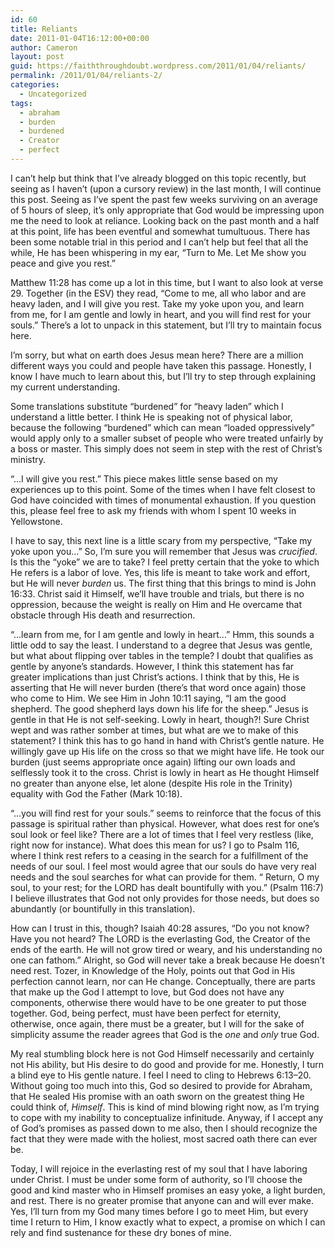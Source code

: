 ```yaml
---
id: 60
title: Reliants
date: 2011-01-04T16:12:00+00:00
author: Cameron
layout: post
guid: https://faiththroughdoubt.wordpress.com/2011/01/04/reliants/
permalink: /2011/01/04/reliants-2/
categories:
  - Uncategorized
tags:
  - abraham
  - burden
  - burdened
  - Creator
  - perfect
---
```

I can’t help but think that I’ve already blogged on this topic recently, but seeing as I haven’t (upon a cursory review) in the last month, I will continue this post. Seeing as I’ve spent the past few weeks surviving on an average of 5 hours of sleep, it’s only appropriate that God would be impressing upon me the need to look at reliance. Looking back on the past month and a half at this point, life has been eventful and somewhat tumultuous. There has been some notable trial in this period and I can’t help but feel that all the while, He has been whispering in my ear, “Turn to Me. Let Me show you peace and give you rest.”

Matthew 11:28 has come up a lot in this time, but I want to also look at verse 29. Together (in the ESV) they read, “Come to me, all who labor and are heavy laden, and I will give you rest. Take my yoke upon you, and learn from me, for I am gentle and lowly in heart, and you will find rest for your souls.” There’s a lot to unpack in this statement, but I’ll try to maintain focus here.

I’m sorry, but what on earth does Jesus mean here? There are a million different ways you could and people have taken this passage. Honestly, I know I have much to learn about this, but I’ll try to step through explaining my current understanding.

Some translations substitute “burdened” for “heavy laden” which I understand a little better. I think He is speaking not of physical labor, because the following “burdened” which can mean “loaded oppressively” would apply only to a smaller subset of people who were treated unfairly by a boss or master. This simply does not seem in step with the rest of Christ’s ministry.

“…I will give you rest.” This piece makes little sense based on my experiences up to this point. Some of the times when I have felt closest to God have coincided with times of monumental exhaustion. If you question this, please feel free to ask my friends with whom I spent 10 weeks in Yellowstone.

I have to say, this next line is a little scary from my perspective, “Take my yoke upon you…” So, I’m sure you will remember that Jesus was _crucified_. Is this the “yoke” we are to take? I feel pretty certain that the yoke to which He refers is a labor of love. Yes, this life is meant to take work and effort, but He will never _burden_ us. The first thing that this brings to mind is John 16:33. Christ said it Himself, we’ll have trouble and trials, but there is no oppression, because the weight is really on Him and He overcame that obstacle through His death and resurrection.

“…learn from me, for I am gentle and lowly in heart…” Hmm, this sounds a little odd to say the least. I understand to a degree that Jesus was gentle, but what about flipping over tables in the temple? I doubt that qualifies as gentle by anyone’s standards. However, I think this statement has far greater implications than just Christ’s actions. I think that by this, He is asserting that He will never burden (there’s that word once again) those who come to Him. We see Him in John 10:11 saying, “I am the good shepherd. The good shepherd lays down his life for the sheep.” Jesus is gentle in that He is not self-seeking. Lowly in heart, though?! Sure Christ wept and was rather somber at times, but what are we to make of this statement? I think this has to go hand in hand with Christ’s gentle nature. He willingly gave up His life on the cross so that we might have life. He took our burden (just seems appropriate once again) lifting our own loads and selflessly took it to the cross. Christ is lowly in heart as He thought Himself no greater than anyone else, let alone (despite His role in the Trinity) equality with God the Father (Mark 10:18).

“…you will find rest for your souls.” seems to reinforce that the focus of this passage is spiritual rather than physical. However, what does rest for one’s soul look or feel like? There are a lot of times that I feel very restless (like, right now for instance). What does this mean for us? I go to Psalm 116, where I think rest refers to a ceasing in the search for a fulfillment of the needs of our soul. I feel most would agree that our souls do have very real needs and the soul searches for what can provide for them. “ Return, O my soul, to your rest; for the LORD has dealt bountifully with you.” (Psalm 116:7) I believe illustrates that God not only provides for those needs, but does so abundantly (or bountifully in this translation).

How can I trust in this, though? Isaiah 40:28 assures, “Do you not know? Have you not heard? The LORD is the everlasting God, the Creator of the ends of the earth. He will not grow tired or weary, and his understanding no one can fathom.” Alright, so God will never take a break because He doesn’t need rest. Tozer, in Knowledge of the Holy, points out that God in His perfection cannot learn, nor can He change. Conceptually, there are parts that make up the God I attempt to love, but God does not have any components, otherwise there would have to be one greater to put those together. God, being perfect, must have been perfect for eternity, otherwise, once again, there must be a greater, but I will for the sake of simplicity assume the reader agrees that God is the _one_ and _only_ true God.

My real stumbling block here is not God Himself necessarily and certainly not His ability, but His desire to do good and provide for me. Honestly, I turn a blind eye to His gentle nature. I feel I need to cling to Hebrews 6:13–20. Without going too much into this, God so desired to provide for Abraham, that He sealed His promise with an oath sworn on the greatest thing He could think of, _Himself_. This is kind of mind blowing right now, as I’m trying to cope with my inability to conceptualize infinitude. Anyway, if I accept any of God’s promises as passed down to me also, then I should recognize the fact that they were made with the holiest, most sacred oath there can ever be.

Today, I will rejoice in the everlasting rest of my soul that I have laboring under Christ. I must be under some form of authority, so I’ll choose the good and kind master who in Himself promises an easy yoke, a light burden, and rest. There is no greater promise that anyone can and will ever make. Yes, I’ll turn from my God many times before I go to meet Him, but every time I return to Him, I know exactly what to expect, a promise on which I can rely and find sustenance for these dry bones of mine.